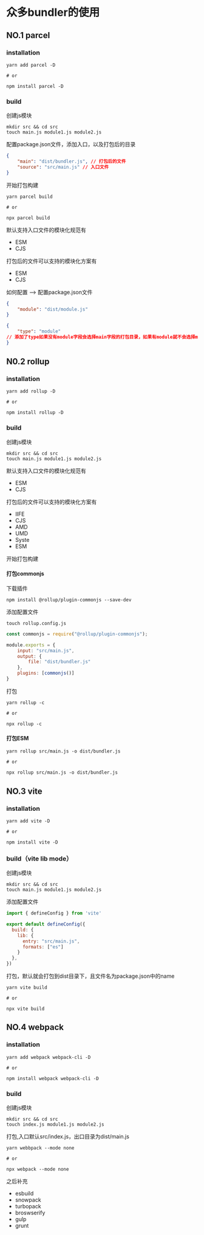 # 众多bundler的使用

## NO.1 parcel

### installation
``` shell
yarn add parcel -D

# or 

npm install parcel -D
```

### build
创建js模块
``` shell
mkdir src && cd src
touch main.js module1.js module2.js
```

配置package.json文件，添加入口，以及打包后的目录
``` json
{
    "main": "dist/bundler.js", // 打包后的文件
    "source": "src/main.js" // 入口文件
}
```

开始打包构建
``` shell
yarn parcel build

# or 

npx parcel build
```

默认支持入口文件的模块化规范有
- ESM
- CJS

打包后的文件可以支持的模块化方案有
- ESM
- CJS

如何配置 -->  配置package.json文件
``` json
{
    "module": "dist/module.js"
}
```

``` json
{
    "type": "module" 
// 添加了type如果没有module字段会选择main字段的打包目录，如果有module就不会选择main，而是直接选择module
}
```

## N0.2 rollup
### installation
``` shell
yarn add rollup -D

# or

npm install rollup -D
```

### build
创建js模块
``` shell
mkdir src && cd src
touch main.js module1.js module2.js
```


默认支持入口文件的模块化规范有
- ESM
- CJS

打包后的文件可以支持的模块化方案有
- IIFE
- CJS
- AMD
- UMD
- Syste
- ESM

开始打包构建
#### 打包commonjs
下载插件
``` shell
npm install @rollup/plugin-commonjs --save-dev
```

添加配置文件
``` shell
touch rollup.config.js
```

``` js
const commonjs = require("@rollup/plugin-commonjs");

module.exports = {
    input: "src/main.js",
    output: {
        file: "dist/bundler.js"
    },
    plugins: [commonjs()]
}
```

打包
``` shell
yarn rollup -c

# or 

npx rollup -c
```

#### 打包ESM
``` shell
yarn rollup src/main.js -o dist/bundler.js

# or 

npx rollup src/main.js -o dist/bundler.js
```


## NO.3 vite
### installation
``` shell
yarn add vite -D

# or

npm install vite -D
```

### build（vite lib mode）
创建js模块
``` shell
mkdir src && cd src
touch main.js module1.js module2.js
```

添加配置文件
``` js
import { defineConfig } from 'vite'

export default defineConfig({
  build: {
    lib: {
      entry: "src/main.js",
      formats: ["es"]
    }
  },
})
```

打包，默认就会打包到dist目录下，且文件名为package.json中的name
``` shell 
yarn vite build

# or

npx vite build
```

## NO.4 webpack
### installation
``` shell
yarn add webpack webpack-cli -D

# or

npm install webpack webpack-cli -D
```

### build
创建js模块
``` shell
mkdir src && cd src
touch index.js module1.js module2.js
```

打包,入口默认src/index.js，出口目录为dist/main.js
``` shell
yarn webbpack --mode none

# or 

npx webpack --mode none
```


之后补充
- esbuild
- snowpack
- turbopack
- broswserify
- gulp
- grunt
































